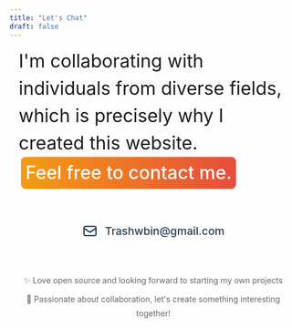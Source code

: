 ```yaml
---
title: "Let's Chat"
draft: false
---
```


<div class="contact-message">
I'm collaborating with individuals from diverse fields, which is precisely why I created this website.
<span class="highlight-text">Feel free to contact me.</span>
</div>

<div class="contact-methods">
  <a href="mailto:Trashwbin@gmail.com" class="contact-link">
    <svg class="contact-icon" viewBox="0 0 24 24" fill="none" xmlns="http://www.w3.org/2000/svg">
      <path d="M3 8L10.89 13.26C11.2187 13.4793 11.6049 13.5963 12 13.5963C12.3951 13.5963 12.7813 13.4793 13.11 13.26L21 8M5 19H19C19.5304 19 20.0391 18.7893 20.4142 18.4142C20.7893 18.0391 21 17.5304 21 17V7C21 6.46957 20.7893 5.96086 20.4142 5.58579C20.0391 5.21071 19.5304 5 19 5H5C4.46957 5 3.96086 5.21071 3.58579 5.58579C3.21071 5.96086 3 6.46957 3 7V17C3 17.5304 3.21071 18.0391 3.58579 18.4142C3.96086 18.7893 4.46957 19 5 19Z" stroke="currentColor" stroke-width="2" stroke-linecap="round" stroke-linejoin="round"/>
    </svg>
    <span class="contact-email">Trashwbin@gmail.com</span>
  </a>
</div>

<div class="contact-footer">
  <p>✨ Love open source and looking forward to starting my own projects</p>
  <p>🤝 Passionate about collaboration, let's create something interesting together!</p>
</div>

<style>
.contact-message {
  font-size: 1.5rem;
  line-height: 1.5;
  margin-bottom: 3rem;
  max-width: 800px;
  margin-left: auto;
  margin-right: auto;
  padding: 0 1rem;
}

@media (min-width: 768px) {
  .contact-message {
    font-size: 2rem;
  }
}

.highlight-text {
  position: relative;
  display: inline-block;
  padding: 0.25rem 0.5rem;
  margin: 0 0.25rem;
  border-radius: 0.5rem;
  background: linear-gradient(to right, #f39c12, #e74c3c);
  color: white;
  font-weight: 500;
}

.contact-methods {
  display: flex;
  justify-content: center;
  margin: 3rem auto;
  text-align: center;
}

.contact-link {
  display: inline-flex;
  align-items: center;
  gap: 0.75rem;
  padding: 0.75rem 1.5rem;
  text-decoration: none;
  color: #2c3e50;
  transition: all 0.3s ease;
}

.contact-link:hover {
  transform: translateY(-2px);
  color: #f39c12;
}

.contact-icon {
  width: 1.75rem;
  height: 1.75rem;
  transition: transform 0.3s ease;
}

.contact-link:hover .contact-icon {
  transform: scale(1.1);
}

.contact-email {
  font-size: 1.2rem;
  font-weight: 500;
}

.contact-footer {
  margin-top: 3rem;
  text-align: center;
  color: #666;
  line-height: 1.8;
}

.contact-footer p {
  margin: 0.5rem 0;
}

@media (max-width: 480px) {
  .contact-email {
    font-size: 1rem;
  }
}
</style>


